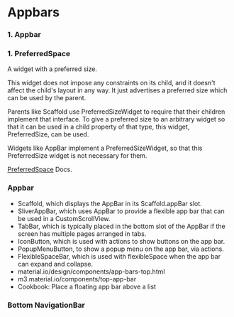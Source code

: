 # Appbars

### 1. Appbar

### 1. PreferredSpace
   A widget with a preferred size.

This widget does not impose any constraints on its child, and it doesn't affect the child's layout in any way. It just advertises a preferred size which can be used by the parent.

Parents like Scaffold use PreferredSizeWidget to require that their children implement that interface. To give a preferred size to an arbitrary widget so that it can be used in a child property of that type, this widget, PreferredSize, can be used.

Widgets like AppBar implement a PreferredSizeWidget, so that this PreferredSize widget is not necessary for them.

[PreferredSpace](https://api.flutter.dev/flutter/widgets/PreferredSize-class.html) Docs.


###  Appbar

 - Scaffold, which displays the AppBar in its Scaffold.appBar slot.
 - SliverAppBar, which uses AppBar to provide a flexible app bar that can be used in a CustomScrollView.
- TabBar, which is typically placed in the bottom slot of the AppBar if the screen has multiple pages arranged in tabs.
- IconButton, which is used with actions to show buttons on the app bar.
- PopupMenuButton, to show a popup menu on the app bar, via actions.
- FlexibleSpaceBar, which is used with flexibleSpace when the app bar can expand and collapse.
- material.io/design/components/app-bars-top.html
- m3.material.io/components/top-app-bar
- Cookbook: Place a floating app bar above a list

### Bottom NavigationBar
